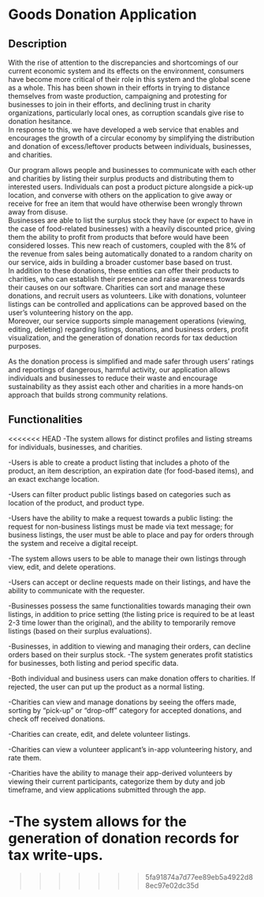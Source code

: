 # Goods Donation Application
## Description
With the rise of attention to the discrepancies and shortcomings of our current economic system and its effects on the environment, consumers have become more critical of their role in this system and the global scene as a whole. This has been shown in their efforts in trying to distance themselves from waste production, campaigning and protesting for businesses to join in their efforts, and declining trust in charity organizations, particularly local ones, as corruption scandals give rise to donation hesitance. <br />
In response to this, we have developed a web service that enables and encourages the growth of a circular economy by simplifying the distribution and donation of excess/leftover products between individuals, businesses, and charities.

Our program allows people and businesses to communicate with each other and charities by listing their surplus products and distributing them to interested users. Individuals can post a product picture alongside a pick-up location, and converse with others on the application to give away or receive for free an item that would have otherwise been wrongly thrown away from disuse. <br />
Businesses are able to list the surplus stock they have (or expect to have in the case of food-related businesses) with a heavily discounted price, giving them the ability to profit from products that before would have been considered losses. This new reach of customers, coupled with the 8% of the revenue from sales being automatically donated to a random charity on our service, aids in building a broader customer base based on trust. <br />
In addition to these donations, these entities can offer their products to charities, who can establish their presence and raise awareness towards their causes on our software. Charities can sort and manage these donations, and recruit users as volunteers. Like with donations, volunteer listings can be controlled and applications can be approved based on the user’s volunteering history on the app. <br />
Moreover, our service supports simple management operations (viewing, editing, deleting) regarding listings, donations, and business orders, profit visualization, and the generation of donation records for tax deduction purposes.

As the donation process is simplified and made safer through users’ ratings and reportings of dangerous, harmful activity, our application allows individuals and businesses to reduce their waste and encourage sustainability as they assist each other and charities in a more hands-on approach that builds strong community relations.

## Functionalities
<<<<<<< HEAD
-The system allows for distinct profiles and listing streams for individuals, businesses, and charities.

-Users is able to create a product listing that includes a photo of the product, an item description, an expiration date (for food-based items), and an exact exchange location.

-Users can filter product public listings based on categories such as location of the product, and product type.

-Users have the ability to make a request towards a public listing: the request for non-business listings must be made via text message; for business listings, the user must be able to place and pay for orders through the system and receive a digital receipt.

-The system allows users to be able to manage their own listings through view, edit, and delete operations.

-Users can accept or decline requests made on their listings, and have the ability to communicate with the requester.

-Businesses possess the same functionalities towards managing their own listings, in addition to price setting (the listing price is required to be at least 2-3 time lower than the original), and the ability to temporarily remove listings (based on their surplus evaluations).

-Businesses, in addition to viewing and managing their orders, can decline orders based on their surplus stock.
-The system generates profit statistics for businesses, both listing and period specific data.

-Both individual and business users can make donation offers to charities. If rejected, the user can put up the product as a normal listing.

-Charities can view and manage donations by seeing the offers made, sorting by “pick-up” or “drop-off” category for accepted donations, and check off received donations.

-Charities can create, edit, and delete volunteer listings.

-Charities can view a volunteer applicant’s in-app volunteering history, and rate them.

-Charities have the ability to manage their app-derived volunteers by viewing their current participants, categorize them by duty and job timeframe, and view applications submitted through the app.

-The system allows for the generation of donation records for tax write-ups.
=======
>>>>>>> 5fa91874a7d77ee89eb5a4922d88ec97e02dc35d

